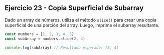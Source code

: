 ## Ejercicio 23 - Copia Superficial de Subarray

Dado un array de números, utiliza el método `slice()` para crear una copia superficial de una porción del array. Luego, imprime el subarray resultante.

```javascript
const numbers = [1, 2, 3, 4, 5]
const subArray = numbers.slice(2, 4)

console.log(subArray) // Resultado esperado: [3, 4]
```
